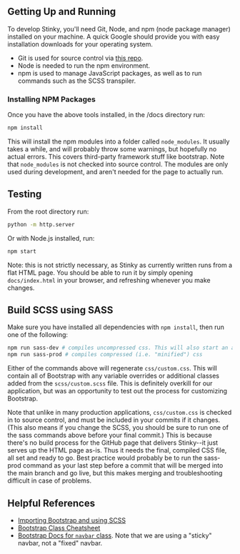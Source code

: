 ## Getting Up and Running

To develop Stinky, you'll need Git, Node, and npm (node package manager) installed on your machine. A quick Google should provide you with easy installation downloads for your operating system.

- Git is used for source control via [this repo](https://github.com/cs7290/stinky).
- Node is needed to run the npm environment.
- npm is used to manage JavaScript packages, as well as to run commands such as the SCSS transpiler.

### Installing NPM Packages

Once you have the above tools installed, in the /docs directory run:

```bash
npm install
```

This will install the npm modules into a folder called `node_modules`. It usually takes a while, and will probably throw some warnings, but hopefully no actual errors. This covers third-party framework stuff like bootstrap. Note that `node_modules` is not checked into source control. The modules are only used during development, and aren't needed for the page to actually run.

## Testing

From the root directory run:

```bash
python -m http.server
```

Or with Node.js installed, run:

```bash
npm start
```

Note: this is not strictly necessary, as Stinky as currently written runs from a flat HTML page. You should be able to run it by simply opening `docs/index.html` in your browser, and refreshing whenever you make changes.

## Build SCSS using SASS

Make sure you have installed all dependencies with `npm install`, then run one of the following:

```bash
npm run sass-dev # compiles uncompressed css. This will also start an automatic build process that recompiles the css every time you save a change. All you need to do is reload the page in your browser!
npm run sass-prod # compiles compressed (i.e. "minified") css
```

Either of the commands above will regenerate `css/custom.css`. This will contain all of Bootstrap with any variable overrides or additional classes added from the `scss/custom.scss` file. This is definitely overkill for our application, but was an opportunity to test out the process for customizing Bootstrap.

Note that unlike in many production applications, `css/custom.css` is checked in to source control, and must be included in your commits if it changes. (This also means if you change the SCSS, you should be sure to run one of the sass commands above before your final commit.) This is because there's no build process for the GitHub page that delivers Stinky--it just serves up the HTML page as-is. Thus it needs the final, compiled CSS file, all set and ready to go. Best practice would probably be to run the sass-prod command as your last step before a commit that will be merged into the main branch and go live, but this makes merging and troubleshooting difficult in case of problems.

## Helpful References
- [Importing Bootstrap and using SCSS](https://getbootstrap.com/docs/5.2/customize/sass/)
- [Bootstrap Class Cheatsheet](https://bootstrap-cheatsheet.themeselection.com/)
- [Bootstrap Docs for `navbar` class](https://getbootstrap.com/docs/5.2/components/navbar/#css). Note that we are using a "sticky" navbar, not a "fixed" navbar.